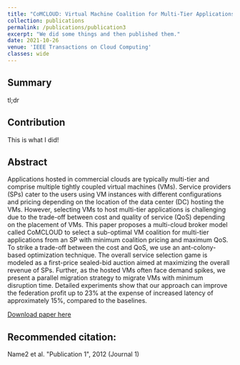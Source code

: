```yaml
---
title: "CoMCLOUD: Virtual Machine Coalition for Multi-Tier Applications over Multi-Cloud Environments"
collection: publications
permalink: /publications/publication3
excerpt: "We did some things and then published them."
date: 2021-10-26
venue: 'IEEE Transactions on Cloud Computing'
classes: wide
---
```

## Summary
tl;dr

## Contribution
This is what I did!

## Abstract
Applications hosted in commercial clouds are typically multi-tier and comprise multiple tightly coupled virtual machines (VMs). Service providers (SPs) cater to the users using VM instances with different configurations and pricing depending on the location of the data center (DC) hosting the VMs. However, selecting VMs to host multi-tier applications is challenging due to the trade-off between cost and quality of service (QoS) depending on the placement of VMs. This paper proposes a multi-cloud broker model called CoMCLOUD to select a sub-optimal VM coalition for multi-tier applications from an SP with minimum coalition pricing and maximum QoS. To strike a trade-off between the cost and QoS, we use an ant-colony-based optimization technique. The overall service selection game is modeled as a first-price sealed-bid auction aimed at maximizing the overall revenue of SPs. Further, as the hosted VMs often face demand spikes, we present a parallel migration strategy to migrate VMs with minimum disruption time. Detailed experiments show that our approach can improve the federation profit up to 23% at the expense of increased latency of approximately 15%, compared to the baselines.

[Download paper here](https://ieeexplore.ieee.org/abstract/document/9585379)

## Recommended citation:
Name2 et al. "Publication 1", 2012 (Journal 1)